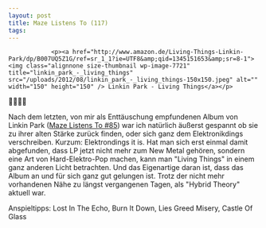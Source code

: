 ```yaml
---
layout: post
title: Maze Listens To (117)
tags:
---
```



                <p><a href="http://www.amazon.de/Living-Things-Linkin-Park/dp/B007UQ5Z1G/ref=sr_1_1?ie=UTF8&amp;qid=1345151653&amp;sr=8-1"><img class="alignnone size-thumbnail wp-image-7721" title="linkin_park_-_living_things" src="/uploads/2012/08/linkin_park_-_living_things-150x150.jpeg" alt="" width="150" height="150" /> Linkin Park - Living Things</a></p>
<p>🤘🤘🤘🤘</p>
<p>Nach dem letzten, von mir als Enttäuschung empfundenen Album von Linkin Park (<a href="http://mazedlx.net/2010/09/08/maze-listens-to-85/)">Maze Listens To #85</a>) war ich natürlich äußerst gespannt ob sie zu ihrer alten Stärke zurück finden, oder sich ganz dem Elektronikdings verschreiben. Kurzum: Elektrondings it is. Hat man sich erst einmal damit abgefunden, dass LP jetzt nicht mehr zum New Metal gehören, sondern eine Art von Hard-Elektro-Pop machen, kann man &quot;Living Things&quot; in einem ganz anderen Licht betrachten. Und das Eigenartige daran ist, dass das Album an und für sich ganz gut gelungen ist. Trotz der nicht mehr vorhandenen Nähe zu längst vergangenen Tagen, als &quot;Hybrid Theory&quot; aktuell war.</p>
<p>Anspieltipps: Lost In The Echo, Burn It Down, Lies Greed Misery, Castle Of Glass</p>
